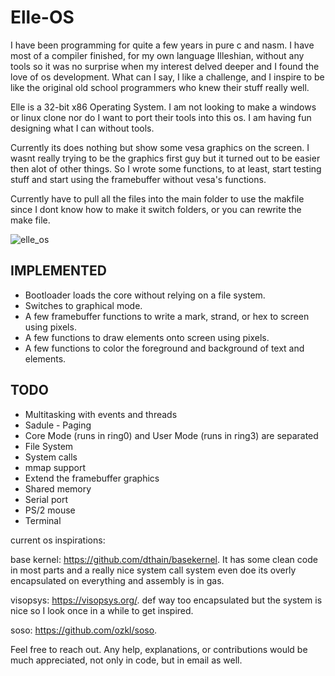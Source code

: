 # Elle-OS

I have been programming for quite a few years in pure c and nasm. I have most of a compiler finished, for my own language Illeshian, without any tools so it was no surprise when my interest delved deeper and I found the love of os development. What can I say, I like a challenge, and I inspire to be like the original old school programmers who knew their stuff really well. 

Elle is a 32-bit x86 Operating System. I am not looking to make a windows or linux clone nor do I want to port their tools into this os. I am having fun designing what I can without tools. 

Currently its does nothing but show some vesa graphics on the screen. I wasnt really trying to be the graphics first guy but it turned out to be easier then alot of other things.
So I wrote some functions, to at least, start testing stuff and start using the framebuffer without vesa's functions.


Currently have to pull all the files into the main folder to use the makfile since I dont know how to make it switch folders, or you can rewrite the make file.



![elle_os](https://github.com/ravenleeblack/Elle-OS/assets/76606152/62338810-4413-47a3-a214-1c31e8296587)


## IMPLEMENTED 
- Bootloader loads the core without relying on a file system.
- Switches to graphical mode.
- A few framebuffer functions to write a mark, strand, or hex to screen using pixels.
- A few functions to draw elements onto screen using pixels.
- A few functions to color the foreground and background of text and elements.

## TODO
- Multitasking with events and threads
- Sadule - Paging
- Core Mode (runs in ring0) and User Mode (runs in ring3) are separated
- File System
- System calls
- mmap support
- Extend the framebuffer graphics
- Shared memory
- Serial port
- PS/2 mouse
- Terminal


current os inspirations:  

base kernel: https://github.com/dthain/basekernel. It has some clean code in most parts and a really nice system call system
even doe its overly encapsulated on everything and assembly is in gas.

visopsys: https://visopsys.org/. def way too encapsulated but the system is nice so I look once in a while to get inspired.

soso: https://github.com/ozkl/soso.


Feel free to reach out. Any help, explanations, or contributions would be much appreciated, not only in code, but in email as well.






